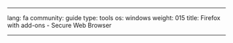 

---

lang: fa
community: guide
type: tools
os: windows
weight: 015
title: Firefox with add-ons - Secure Web Browser

---

<stub>

